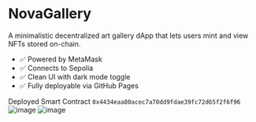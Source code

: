 # NovaGallery

A minimalistic decentralized art gallery dApp that lets users mint and view NFTs stored on-chain.

- ✅ Powered by MetaMask
- ✅ Connects to Sepolia
- ✅ Clean UI with dark mode toggle
- ✅ Fully deployable via GitHub Pages

 Deployed Smart Contract
`0x4434eaa80acec7a70dd9fdae39fc72d65f2f6f96`
![image](https://github.com/user-attachments/assets/65872686-9af6-4d83-84af-35eb150f11e3)
![image](https://github.com/user-attachments/assets/999e4cea-74b2-4db6-ab30-47b5164f4688)
